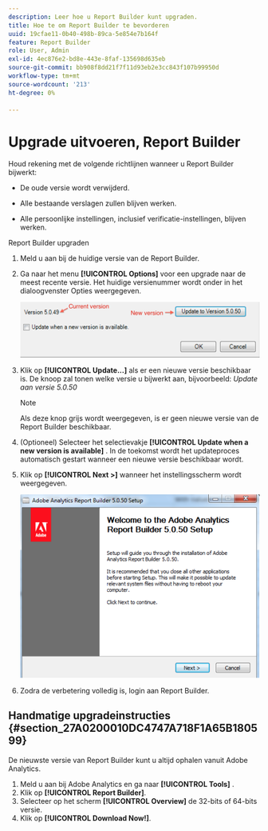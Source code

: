 ```yaml
---
description: Leer hoe u Report Builder kunt upgraden.
title: Hoe te om Report Builder te bevorderen
uuid: 19cfae11-0b40-498b-89ca-5e854e7b164f
feature: Report Builder
role: User, Admin
exl-id: 4ec876e2-bd8e-443e-8faf-135698d635eb
source-git-commit: bb908f8dd21f7f11d93eb2e3cc843f107b99950d
workflow-type: tm+mt
source-wordcount: '213'
ht-degree: 0%

---
```


# Upgrade uitvoeren, Report Builder

Houd rekening met de volgende richtlijnen wanneer u Report Builder bijwerkt:

* De oude versie wordt verwijderd.

* Alle bestaande verslagen zullen blijven werken.

* Alle persoonlijke instellingen, inclusief verificatie-instellingen, blijven werken.

Report Builder upgraden

1. Meld u aan bij de huidige versie van de Report Builder.
1. Ga naar het menu **[!UICONTROL Options]** voor een upgrade naar de meest recente versie. Het huidige versienummer wordt onder in het dialoogvenster Opties weergegeven.

   ![ Schermafbeelding die de dialoog van Opties en de huidige versie en de nieuwe versie toont.](assets/upgrade.png)

1. Klik op **[!UICONTROL Update...]** als er een nieuwe versie beschikbaar is. De knoop zal tonen welke versie u bijwerkt aan, bijvoorbeeld: *Update aan versie 5.0.50*

   >[!NOTE]
   >
   >Als deze knop grijs wordt weergegeven, is er geen nieuwe versie van de Report Builder beschikbaar.

1. (Optioneel) Selecteer het selectievakje **[!UICONTROL Update when a new version is available]** . In de toekomst wordt het updateproces automatisch gestart wanneer een nieuwe versie beschikbaar wordt.
1. Klik op **[!UICONTROL Next >]** wanneer het instellingsscherm wordt weergegeven.

   ![ Schermafbeelding die het scherm van de Opstelling van de Report Builder toont.](assets/setup.png)

1. Zodra de verbetering volledig is, login aan Report Builder.

## Handmatige upgradeinstructies {#section_27A0200010DC4747A718F1A65B180599}

De nieuwste versie van Report Builder kunt u altijd ophalen vanuit Adobe Analytics.

1. Meld u aan bij Adobe Analytics en ga naar **[!UICONTROL Tools]** .
1. Klik op **[!UICONTROL Report Builder]**.
1. Selecteer op het scherm **[!UICONTROL Overview]** de 32-bits of 64-bits versie.
1. Klik op **[!UICONTROL Download Now!]**.
